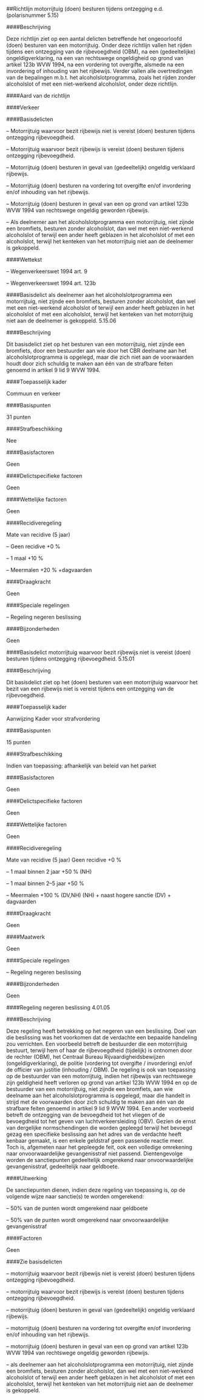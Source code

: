 <meta http-equiv='Content-Type' content='text/html; charset=utf-8' />

##Richtlijn motorrijtuig (doen) besturen tijdens ontzegging e.d. (polarisnummer 5.15)

####Beschrijving

Deze richtlijn ziet op een aantal delicten betreffende het ongeoorloofd (doen) besturen van een motorrijtuig. Onder deze richtlijn vallen het rijden tijdens een ontzegging van de rijbevoegdheid (OBM), na een (gedeeltelijke) ongeldigverklaring, na een van rechtswege ongeldigheid op grond van artikel 123b WVW 1994, na een vordering tot overgifte, alsmede na een invordering of inhouding van het rijbewijs. Verder vallen alle overtredingen van de bepalingen m.b.t. het alcoholslotprogramma, zoals het rijden zonder alcoholslot of met een niet-werkend alcoholslot, onder deze richtlijn.    

####Aard van de richtlijn

####Verkeer

####Basisdelicten

– Motorrijtuig waarvoor bezit rijbewijs niet is vereist (doen) besturen tijdens ontzegging rijbevoegdheid.  

– Motorrijtuig waarvoor bezit rijbewijs is vereist (doen) besturen tijdens ontzegging rijbevoegdheid.  

– Motorrijtuig (doen) besturen in geval van (gedeeltelijk) ongeldig verklaard rijbewijs.  

– Motorrijtuig (doen) besturen na vordering tot overgifte en/of invordering en/of inhouding van het rijbewijs.  

– Motorrijtuig (doen) besturen in geval van een op grond van artikel 123b WVW 1994 van rechtswege ongeldig geworden rijbewijs.  

– Als deelnemer aan het alcoholslotprogramma een motorrijtuig, niet zijnde een bromfiets, besturen zonder alcoholslot, dan wel met een niet-werkend alcoholslot of terwijl een ander heeft geblazen in het alcoholslot of met een alcoholslot, terwijl het kenteken van het motorrijtuig niet aan de deelnemer is gekoppeld.        

####Wettekst

– Wegenverkeerswet 1994 art. 9  

– Wegenverkeerswet 1994 art. 123b      

####Basisdelict als deelnemer aan het alcoholslotprogramma een motorrijtuig, niet zijnde een bromfiets, besturen zonder alcoholslot, dan wel met een niet-werkend alcoholslot of terwijl een ander heeft geblazen in het alcoholslot of met een alcoholslot, terwijl het kenteken van het motorrijtuig niet aan de deelnemer is gekoppeld. 5.15.06

####Beschrijving

Dit basisdelict ziet op het besturen van een motorrijtuig, niet zijnde een bromfiets, door een bestuurder aan wie door het CBR deelname aan het alcoholslotprogramma is opgelegd, maar die zich niet aan de voorwaarden houdt door zich schuldig te maken aan één van de strafbare feiten genoemd in artikel 9 lid 9 WVW 1994.    

####Toepasselijk kader

Commuun en verkeer    

####Basispunten

31 punten    

####Strafbeschikking

Nee    

####Basisfactoren

Geen    

####Delictspecifieke factoren

Geen    

####Wettelijke factoren

Geen    

####Recidiveregeling

Mate van recidive (5 jaar) 

– Geen recidive +0 %  

– 1 maal +10 %  

– Meermalen +20 % +dagvaarden      

####Draagkracht

Geen    

####Speciale regelingen

– Regeling negeren beslissing      

####Bijzonderheden

Geen     

####Basisdelict motorrijtuig waarvoor bezit rijbewijs niet is vereist (doen) besturen tijdens ontzegging rijbevoegdheid. 5.15.01

####Beschrijving

Dit basisdelict ziet op het (doen) besturen van een motorrijtuig waarvoor het bezit van een rijbewijs niet is vereist tijdens een ontzegging van de rijbevoegdheid.    

####Toepasselijk kader

Aanwijzing Kader voor strafvordering    

####Basispunten

15 punten    

####Strafbeschikking

Indien van toepassing: afhankelijk van beleid van het parket    

####Basisfactoren

Geen    

####Delictspecifieke factoren

Geen    

####Wettelijke factoren

Geen    

####Recidiveregeling

Mate van recidive (5 jaar) Geen recidive +0 % 

– 1 maal binnen 2 jaar +50 % (NH)  

– 1 maal binnen 2–5 jaar +50 %  

– Meermalen +100 % (DV,NH)   (NH) + naast hogere sanctie (DV) + dagvaarden    

####Draagkracht

Geen    

####Maatwerk

Geen    

####Speciale regelingen

– Regeling negeren beslissing      

####Bijzonderheden

Geen     

####Regeling negeren beslissing 4.01.05

####Beschrijving

Deze regeling heeft betrekking op het negeren van een beslissing. Doel van die beslissing was het voorkomen dat de verdachte een bepaalde handeling zou verrichten. Een voorbeeld betreft de bestuurder die een motorrijtuig bestuurt, terwijl hem of haar de rijbevoegdheid (tijdelijk) is ontnomen door de rechter (OBM), het Centraal Bureau Rijvaardigheidsbewijzen (ongeldigverklaring), de politie (vordering tot overgifte / invordering) en/of de officier van justitie (inhouding / OBM). De regeling is ook van toepassing op de bestuurder van een motorrijtuig, indien het rijbewijs van rechtswege zijn geldigheid heeft verloren op grond van artikel 123b WVW 1994 en op de bestuurder van een motorrijtuig, niet zijnde een bromfiets, aan wie deelname aan het alcoholslotprogramma is opgelegd, maar die handelt in strijd met de voorwaarden door zich schuldig te maken aan één van de strafbare feiten genoemd in artikel 9 lid 9 WVW 1994. Een ander voorbeeld betreft de ontzegging van de bevoegdheid tot het vliegen of de bevoegdheid tot het geven van luchtverkeersleiding (OBV). Gezien de ernst van dergelijke normschendingen die worden gepleegd terwijl het bevoegd gezag een specifieke beslissing aan het adres van de verdachte heeft kenbaar gemaakt, is een enkele geldstraf geen passende reactie meer. Toch is, afgemeten naar het gepleegde feit, ook een volledige omrekening naar onvoorwaardelijke gevangenisstraf niet passend. Dientengevolge worden de sanctiepunten gedeeltelijk omgerekend naar onvoorwaardelijke gevangenisstraf, gedeeltelijk naar geldboete.    

####Uitwerking

De sanctiepunten dienen, indien deze regeling van toepassing is, op de volgende wijze naar sanctie(s) te worden omgerekend: 

– 50% van de punten wordt omgerekend naar geldboete  

– 50% van de punten wordt omgerekend naar onvoorwaardelijke gevangenisstraf      

####Factoren

Geen    

####Zie basisdelicten

– motorrijtuig waarvoor bezit rijbewijs niet is vereist (doen) besturen tijdens ontzegging rijbevoegdheid.  

– motorrijtuig waarvoor bezit rijbewijs is vereist (doen) besturen tijdens ontzegging rijbevoegdheid.  

– motorrijtuig (doen) besturen in geval van (gedeeltelijk) ongeldig verklaard rijbewijs.  

– motorrijtuig (doen) besturen na vordering tot overgifte en/of invordering en/of inhouding van het rijbewijs.  

– motorrijtuig (doen) besturen in geval van een op grond van artikel 123b WVW 1994 van rechtswege ongeldig geworden rijbewijs.  

– als deelnemer aan het alcoholslotprogramma een motorrijtuig, niet zijnde een bromfiets, besturen zonder alcoholslot, dan wel met een niet-werkend alcoholslot of terwijl een ander heeft geblazen in het alcoholslot of met een alcoholslot, terwijl het kenteken van het motorrijtuig niet aan de deelnemer is gekoppeld.        

